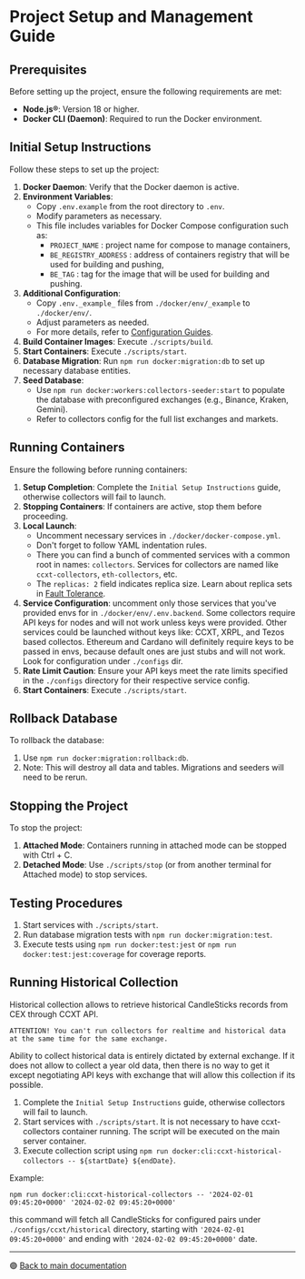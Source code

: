 # Project Setup and Management Guide

## Prerequisites

Before setting up the project, ensure the following requirements are met:

-   **Node.js®**: Version 18 or higher.
-   **Docker CLI (Daemon)**: Required to run the Docker environment.

## Initial Setup Instructions

Follow these steps to set up the project:

1. **Docker Daemon**: Verify that the Docker daemon is active.
2. **Environment Variables**:
    - Copy `.env.example` from the root directory to `.env`.
    - Modify parameters as necessary.
    - This file includes variables for Docker Compose configuration such as:
        - `PROJECT_NAME` : project name for compose to manage containers,
        - `BE_REGISTRY_ADDRESS` : address of containers registry that will be used for building and pushing,
        - `BE_TAG` : tag for the image that will be used for building and pushing.
3. **Additional Configuration**:
    - Copy `.env._example_` files from `./docker/env/_example` to `./docker/env/`.
    - Adjust parameters as needed.
    - For more details, refer to [Configuration Guides](../README.md#configuration-guides).
4. **Build Container Images**: Execute `./scripts/build`.
5. **Start Containers**: Execute `./scripts/start`.
6. **Database Migration**: Run `npm run docker:migration:db` to set up necessary database entities.
7. **Seed Database**:
    - Use `npm run docker:workers:collectors-seeder:start` to populate the database with preconfigured exchanges (e.g., Binance, Kraken, Gemini).
    - Refer to collectors config for the full list exchanges and markets.

## Running Containers

Ensure the following before running containers:

1. **Setup Completion**: Complete the ```Initial Setup Instructions``` guide, otherwise collectors will fail to launch.
2. **Stopping Containers**: If containers are active, stop them before proceeding.
3. **Local Launch**:
    - Uncomment necessary services in `./docker/docker-compose.yml`.
    - Don't forget to follow YAML indentation rules.
    - There you can find a bunch of commented services with a common root in names: `collectors`. Services for collectors are named like `ccxt-collectors`, `eth-collectors`, etc.
    - The ```replicas: 2``` field indicates replica size. Learn about replica sets in [Fault Tolerance](./architecture/fault_tolerance.md).
4. **Service Configuration**: uncomment only those services that you've provided envs for in `./docker/env/.env.backend`. Some collectors require API keys for nodes and will not work unless keys were provided. Other services could be launched without keys like: CCXT, XRPL, and Tezos based collectos. Ethereum and Cardano will definitely require keys to be passed in envs, because default ones are just stubs and will not work. Look for configuration under `./configs` dir.
5. **Rate Limit Caution**: Ensure your API keys meet the rate limits specified in the `./configs` directory for their respective service config.
6. **Start Containers**: Execute `./scripts/start`.

## Rollback Database

To rollback the database:

1. Use `npm run docker:migration:rollback:db`.
2. Note: This will destroy all data and tables. Migrations and seeders will need to be rerun.

## Stopping the Project

To stop the project:

1. **Attached Mode**: Containers running in attached mode can be stopped with Ctrl + C.
2. **Detached Mode**: Use `./scripts/stop` (or from another terminal for Attached mode) to stop services.

## Testing Procedures

1. Start services with `./scripts/start`.
2. Run database migration tests with `npm run docker:migration:test`.
3. Execute tests using `npm run docker:test:jest` or `npm run docker:test:jest:coverage` for coverage reports.

## Running Historical Collection

Historical collection allows to retrieve historical CandleSticks records from CEX through CCXT API.

`ATTENTION! You can't run collectors for realtime and historical data at the same time for the same exchange.`

Ability to collect historical data is entirely dictated by external exchange. If it does not allow to collect a year old data, then there is no way to get it except negotiating API keys with exchange that will allow this collection if its possible. 

1. Complete the ```Initial Setup Instructions``` guide, otherwise collectors will fail to launch.
2. Start services with `./scripts/start`. It is not necessary to have ccxt-collectors container running. The script will be executed on the main server container.
3. Execute collection script using `npm run docker:cli:ccxt-historical-collectors -- ${startDate} ${endDate}`.

Example: 

`npm run docker:cli:ccxt-historical-collectors -- '2024-02-01 09:45:20+0000' '2024-02-02 09:45:20+0000'`

this command will fetch all CandleSticks for configured pairs under `./configs/ccxt/historical` directory, starting with `'2024-02-01 09:45:20+0000'` and ending with `'2024-02-02 09:45:20+0000'` date.

---

🟣 [Back to main documentation](../README.md)
